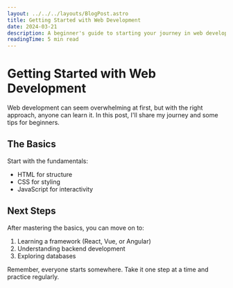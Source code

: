 ```yaml
---
layout: ../../../layouts/BlogPost.astro
title: Getting Started with Web Development
date: 2024-03-21
description: A beginner's guide to starting your journey in web development
readingTime: 5 min read
---
```


# Getting Started with Web Development

Web development can seem overwhelming at first, but with the right approach, anyone can learn it. In this post, I'll share my journey and some tips for beginners.

## The Basics

Start with the fundamentals:
- HTML for structure
- CSS for styling
- JavaScript for interactivity

## Next Steps

After mastering the basics, you can move on to:
1. Learning a framework (React, Vue, or Angular)
2. Understanding backend development
3. Exploring databases

Remember, everyone starts somewhere. Take it one step at a time and practice regularly.